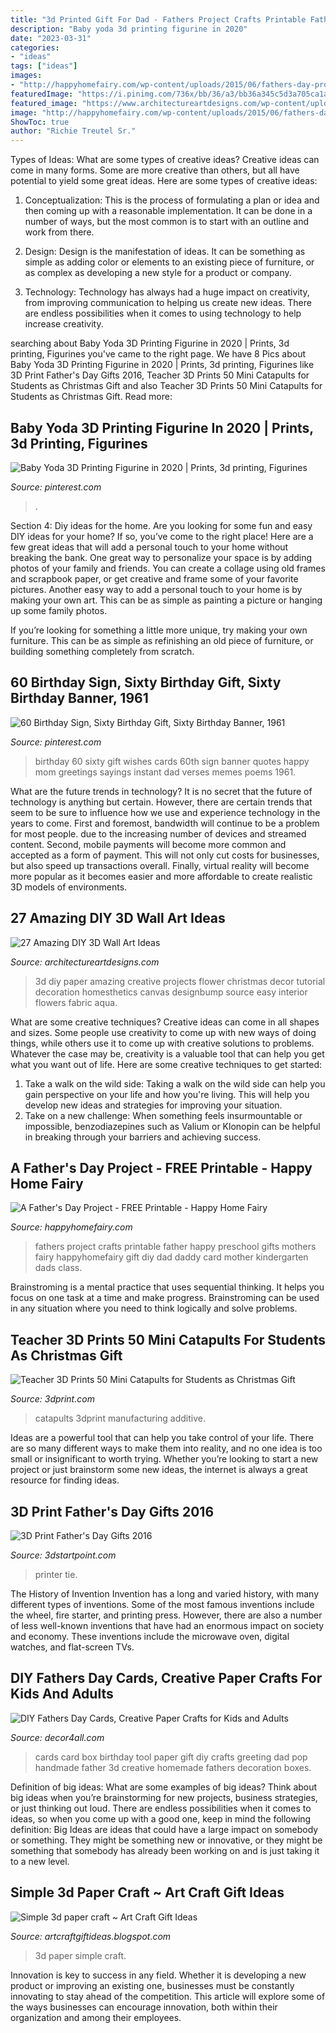 ```yaml
---
title: "3d Printed Gift For Dad - Fathers Project Crafts Printable Father Happy Preschool Gifts Mothers Fairy Happyhomefairy Gift Diy Dad Daddy Card Mother Kindergarten Dads Class"
description: "Baby yoda 3d printing figurine in 2020"
date: "2023-03-31"
categories:
- "ideas"
tags: ["ideas"]
images:
- "http://happyhomefairy.com/wp-content/uploads/2015/06/fathers-day-project-free-printable2.jpg"
featuredImage: "https://i.pinimg.com/736x/bb/36/a3/bb36a345c5d3a705ca1a3d38c7cb1160.jpg"
featured_image: "https://www.architectureartdesigns.com/wp-content/uploads/2013/11/2102-630x945.jpg"
image: "http://happyhomefairy.com/wp-content/uploads/2015/06/fathers-day-project-free-printable2.jpg"
ShowToc: true
author: "Richie Treutel Sr."
---
```



Types of Ideas: What are some types of creative ideas?
Creative ideas can come in many forms. Some are more creative than others, but all have potential to yield some great ideas. Here are some types of creative ideas:
1. Conceptualization: This is the process of formulating a plan or idea and then coming up with a reasonable implementation. It can be done in a number of ways, but the most common is to start with an outline and work from there.

2. Design: Design is the manifestation of ideas. It can be something as simple as adding color or elements to an existing piece of furniture, or as complex as developing a new style for a product or company.

3. Technology: Technology has always had a huge impact on creativity, from improving communication to helping us create new ideas. There are endless possibilities when it comes to using technology to help increase creativity.


	

		
searching about Baby Yoda 3D Printing Figurine in 2020 | Prints, 3d printing, Figurines you've came to the right page. We have 8 Pics about Baby Yoda 3D Printing Figurine in 2020 | Prints, 3d printing, Figurines like 3D Print Father&#039;s Day Gifts 2016, Teacher 3D Prints 50 Mini Catapults for Students as Christmas Gift and also Teacher 3D Prints 50 Mini Catapults for Students as Christmas Gift. Read more:
		
    
## Baby Yoda 3D Printing Figurine In 2020 | Prints, 3d Printing, Figurines

<img loading=lazy src="https://i.pinimg.com/736x/c7/48/72/c74872b77b5f8c18466959f5a20e3062.jpg" onerror="this.onerror=null;this.src='https://tse4.mm.bing.net/th?id=OIP.moL7ZPE_oYWLzUe5LPonMAHaHa&amp;pid=15.1';" alt="Baby Yoda 3D Printing Figurine in 2020 | Prints, 3d printing, Figurines">

_Source: pinterest.com_

>. 

	

Section 4: Diy ideas for the home.
Are you looking for some fun and easy DIY ideas for your home? If so, you’ve come to the right place! Here are a few great ideas that will add a personal touch to your home without breaking the bank.
One great way to personalize your space is by adding photos of your family and friends. You can create a collage using old frames and scrapbook paper, or get creative and frame some of your favorite pictures. Another easy way to add a personal touch to your home is by making your own art. This can be as simple as painting a picture or hanging up some family photos.

If you’re looking for something a little more unique, try making your own furniture. This can be as simple as refinishing an old piece of furniture, or building something completely from scratch.

    
## 60 Birthday Sign, Sixty Birthday Gift, Sixty Birthday Banner, 1961

<img loading=lazy src="https://i.pinimg.com/736x/bb/36/a3/bb36a345c5d3a705ca1a3d38c7cb1160.jpg" onerror="this.onerror=null;this.src='https://tse2.mm.bing.net/th?id=OIP.d1-Da048daVPLMCcfFStAgHaHa&amp;pid=15.1';" alt="60 Birthday Sign, Sixty Birthday Gift, Sixty Birthday Banner, 1961">

_Source: pinterest.com_

>birthday 60 sixty gift wishes cards 60th sign banner quotes happy mom greetings sayings instant dad verses memes poems 1961. 

	

What are the future trends in technology?
It is no secret that the future of technology is anything but certain. However, there are certain trends that seem to be sure to influence how we use and experience technology in the years to come. 
First and foremost, bandwidth will continue to be a problem for most people. due to the increasing number of devices and streamed content. Second, mobile payments will become more common and accepted as a form of payment. This will not only cut costs for businesses, but also speed up transactions overall. Finally, virtual reality will become more popular as it becomes easier and more affordable to create realistic 3D models of environments.

    
## 27 Amazing DIY 3D Wall Art Ideas

<img loading=lazy src="https://www.architectureartdesigns.com/wp-content/uploads/2013/11/2102-630x945.jpg" onerror="this.onerror=null;this.src='https://tse1.mm.bing.net/th?id=OIP.2rERVEnQzqOmYNot2U8rmwHaLH&amp;pid=15.1';" alt="27 Amazing DIY 3D Wall Art Ideas">

_Source: architectureartdesigns.com_

>3d diy paper amazing creative projects flower christmas decor tutorial decoration homesthetics canvas designbump source easy interior flowers fabric aqua. 

	

What are some creative techniques?
Creative ideas can come in all shapes and sizes. Some people use creativity to come up with new ways of doing things, while others use it to come up with creative solutions to problems. Whatever the case may be, creativity is a valuable tool that can help you get what you want out of life. Here are some creative techniques to get started: 
1. Take a walk on the wild side: Taking a walk on the wild side can help you gain perspective on your life and how you're living. This will help you develop new ideas and strategies for improving your situation. 
2. Take on a new challenge: When something feels insurmountable or impossible, benzodiazepines such as Valium or Klonopin can be helpful in breaking through your barriers and achieving success.

    
## A Father&#039;s Day Project - FREE Printable - Happy Home Fairy

<img loading=lazy src="http://happyhomefairy.com/wp-content/uploads/2015/06/fathers-day-project-free-printable2.jpg" onerror="this.onerror=null;this.src='https://tse1.mm.bing.net/th?id=OIP.ICHNNFJ79YBxkgZ0n04hxQHaLH&amp;pid=15.1';" alt="A Father&#039;s Day Project - FREE Printable - Happy Home Fairy">

_Source: happyhomefairy.com_

>fathers project crafts printable father happy preschool gifts mothers fairy happyhomefairy gift diy dad daddy card mother kindergarten dads class. 

	

Brainstroming is a mental practice that uses sequential thinking. It helps you focus on one task at a time and make progress. Brainstroming can be used in any situation where you need to think logically and solve problems.

    
## Teacher 3D Prints 50 Mini Catapults For Students As Christmas Gift

<img loading=lazy src="https://3dprint.com/wp-content/uploads/2014/12/minicatapult1.jpg" onerror="this.onerror=null;this.src='https://tse4.mm.bing.net/th?id=OIP.BxJ4fYiFl77jG9mDHzL_1QHaEM&amp;pid=15.1';" alt="Teacher 3D Prints 50 Mini Catapults for Students as Christmas Gift">

_Source: 3dprint.com_

>catapults 3dprint manufacturing additive. 

	

Ideas are a powerful tool that can help you take control of your life. There are so many different ways to make them into reality, and no one idea is too small or insignificant to worth trying. Whether you’re looking to start a new project or just brainstorm some new ideas, the internet is always a great resource for finding ideas.

    
## 3D Print Father&#039;s Day Gifts 2016

<img loading=lazy src="https://3dstartpoint.com/wp-content/uploads/2016/06/3D-Printed-Lithobox-Picture-Cube-by-PlasticDreams3DPrint-on-Etsy-1.jpg" onerror="this.onerror=null;this.src='https://tse3.mm.bing.net/th?id=OIP.eQegJ4WFPldyfrHsYkNepQHaHa&amp;pid=15.1';" alt="3D Print Father&#039;s Day Gifts 2016">

_Source: 3dstartpoint.com_

>printer tie. 

	

The History of Invention
Invention has a long and varied history, with many different types of inventions. Some of the most famous inventions include the wheel, fire starter, and printing press. However, there are also a number of less well-known inventions that have had an enormous impact on society and economy. These inventions include the microwave oven, digital watches, and flat-screen TVs.

    
## DIY Fathers Day Cards, Creative Paper Crafts For Kids And Adults

<img loading=lazy src="https://decor4all.com/wp-content/uploads/2019/06/paper-crafts-cards-for-men-3.jpg" onerror="this.onerror=null;this.src='https://tse3.mm.bing.net/th?id=OIP.M_VbaaE1mHpBOY-deudiXAHaJ3&amp;pid=15.1';" alt="DIY Fathers Day Cards, Creative Paper Crafts for Kids and Adults">

_Source: decor4all.com_

>cards card box birthday tool paper gift diy crafts greeting dad pop handmade father 3d creative homemade fathers decoration boxes. 

	

Definition of big ideas: What are some examples of big ideas?
Think about big ideas when you’re brainstorming for new projects, business strategies, or just thinking out loud. There are endless possibilities when it comes to ideas, so when you come up with a good one, keep in mind the following definition: 
Big Ideas are ideas that could have a large impact on somebody or something. They might be something new or innovative, or they might be something that somebody has already been working on and is just taking it to a new level.

    
## Simple 3d Paper Craft ~ Art Craft Gift Ideas

<img loading=lazy src="http://2.bp.blogspot.com/-WOtTDKewrCI/Vj4nK3dEwFI/AAAAAAAARDk/tjpN-lvPrNY/s1600/simple%2B3d%2Bpaper%2Bcrafts7.jpg" onerror="this.onerror=null;this.src='https://tse2.mm.bing.net/th?id=OIP.Ky2EhqccYI7ZVD-l28_wKAHaEn&amp;pid=15.1';" alt="Simple 3d paper craft ~ Art Craft Gift Ideas">

_Source: artcraftgiftideas.blogspot.com_

>3d paper simple craft. 

	

Innovation is key to success in any field. Whether it is developing a new product or improving an existing one, businesses must be constantly innovating to stay ahead of the competition. This article will explore some of the ways businesses can encourage innovation, both within their organization and among their employees.


